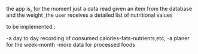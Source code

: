 

the app is, for the moment just a data read
given an item from the database and the weight ,the user receives a detailed list of nutritional values

to be implemented : 

-a day to day recording of consumed calories-fats-nutrients,etc;
-a planer for the week-month
-more data for processed foods 


